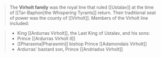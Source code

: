 > The **Virholt family** was the royal line that ruled [[Ustalav]] at the time of [[Tar-Baphon|the Whispering Tyrants]] return. Their traditional seat of power was the county of [[Virholt]].
> Members of the Virholt line included:

> - King [[Ardurras Virholt]], the Last King of Ustalav, and his sons:
> - Prince [[Ardurras Virholt II]]
> - [[Pharasma|Pharasmin]] bishop Prince [[Adamondais Virholt]]
> - Ardurras' bastard son, Prince [[Andriadus Virholt]]







